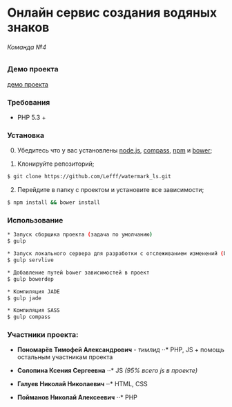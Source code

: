 # Онлайн сервис создания водяных знаков
###### _Команда №4_

### Демо проекта

[демо проекта](http://google.com/)


### Требования

* PHP 5.3 +


### Установка

0. Убедитесь что у вас установлены [node.js](http://nodejs.org/), [compass](http://compass-style.org/), [npm](http://npmjs.org/) и [bower](http://bower.io.);

1. Клонируйте репозиторий;

  ```sh
$ git clone https://github.com/Lefff/watermark_ls.git
  ```

2. Перейдите в папку с проектом и установите все зависимости;

  ```sh
  $ npm install && bower install
  ```

### Использование

  ```sh
  * Запуск сборщика проекта (задача по умолчанию)
  $ gulp

  * Запуск локального сервера для разработки с отслеживанием изменений (browser sync)
  $ gulp servlive

  * Добавление путей bower зависимостей в проект
  $ gulp bowerdep

  * Компиляция JADE
  $ gulp jade

  * Компиляция SASS
  $ gulp compass
  ```


### Участники проекта:

* __Пономарёв Тимофей Александрович__ _- тимлид_
⋅⋅* PHP, JS + помощь остальным участникам проекта

* __Солопина Ксения Сергеевна__
⋅⋅* JS _(95% всего js в проекте)_

* __Галуев Николай Николаевич__
⋅⋅* HTML, CSS

* __Пойманов Николай Алексеевич__
⋅⋅* PHP